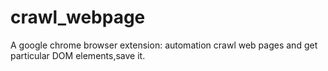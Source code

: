 # crawl_webpage
A google chrome browser extension: automation crawl web pages and get particular DOM elements,save it.
